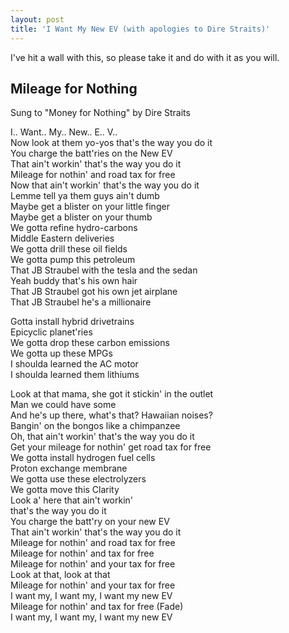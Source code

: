 ```yaml
---
layout: post
title: 'I Want My New EV (with apologies to Dire Straits)'
---
```


I've hit a wall with this, so please take it and do with it as you will.

Mileage for Nothing
-------------------

Sung to "Money for Nothing" by Dire Straits

I.. Want.. My.. New.. E.. V..
<br>
Now look at them yo-yos that's the way you do it
<br>
You charge the batt'ries on the New EV
<br>
That ain't workin' that's the way you do it
<br>
Mileage for nothin' and road tax for free
<br>
Now that ain't workin' that's the way you do it
<br>
Lemme tell ya them guys ain't dumb
<br>
Maybe get a blister on your little finger
<br>
Maybe get a blister on your thumb
<br>
We gotta refine hydro-carbons
<br>
Middle Eastern deliveries
<br>
We gotta drill these oil fields
<br>
We gotta pump this petroleum
<br>
That JB Straubel with the tesla and the sedan
<br>
Yeah buddy that's his own hair 
<br>
That JB Straubel got his own jet airplane
<br>
That JB Straubel he's a millionaire

Gotta install hybrid drivetrains
<br>
Epicyclic planet'ries
<br>
We gotta drop these carbon emissions
<br>
We gotta up these MPGs
<br>
I shoulda learned the AC motor
<br>
I shoulda learned them lithiums

Look at that mama, she got it stickin' in the outlet
<br>
Man we could have some 
<br>
And he's up there, what's that? Hawaiian noises?
<br>
Bangin' on the bongos like a chimpanzee
<br>
Oh, that ain't workin' that's the way you do it
<br>
Get your mileage for nothin' get road tax for free
<br>
We gotta install hydrogen fuel cells
<br>
Proton exchange membrane
<br>
We gotta use these electrolyzers
<br>
We gotta move this Clarity
<br>
Look a' here that ain't workin'
<br>
that's the way you do it
<br>
You charge the batt'ry on your new EV
<br>
That ain't workin' that's the way you do it
<br>
Mileage for nothin' and road tax for free
<br>
Mileage for nothin' and tax for free
<br>
Mileage for nothin' and your tax for free
<br>
Look at that, look at that
<br>
Mileage for nothin' and your tax for free 
<br>
I want my, I want my, I want my new EV
<br>
Mileage for nothin' and tax for free (Fade)
<br>
I want my, I want my, I want my new EV
